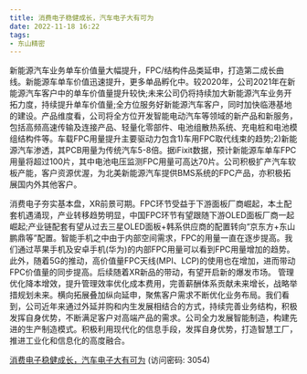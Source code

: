 ```yaml
---
title: 消费电子稳健成长，汽车电子大有可为
date: 2022-11-18 16:22
tags:
- 东山精密
---
```

新能源汽车业务单车价值量大幅提升，FPC/结构件品类延申，打造第二成长曲线。新能源车单车价值迅速提升，更多单品孵化中。较2020年，公司2021年在新能源汽车客户中的单车价值量提升较快;未来公司仍将持续加大新能源汽车业务开拓力度，持续提升单车价值量;全方位服务好新能源汽车客户，同时加快临港基地的建设。产品维度看，公司将全方位开发智能电动汽车等领域的新产品和新服务，包括高频高速传输及连接产品、轻量化零部件、电池组散热系统、充电桩和电池模组结构件等。车载FPC用量提升主要驱动力包含1)车用FPC取代线束的趋势;2)新能源汽车渗透，其PCB用量为传统汽车5-8倍。据iFixit数据，预计新能源车单车FPC用量将超过100片，其中电池电压监测FPC用量可高达70片。公司积极扩产汽车软板产能，客户资源优渥，为北美新能源汽车提供BMS系统的FPC产品，亦积极拓展国内外其他客户。
<!-- more -->
消费电子夯实基本盘，XR前景可期。FPC环节受益于下游面板厂商崛起，本土配套机遇涌现，产业转移趋势明显，中国FPC环节有望跟随下游OLED面板厂商一起崛起;产业链配套有望从过去三星OLED面板+韩系供应商的配置转向“京东方+东山鹏鼎等”配置。智能手机之中由于内部空间需求，FPC的用量一直在逐步提高。我们通过苹果手机及安卓手机(华为)的内部FPC用量可以看到FPC用量增加的趋势。此外，随着5G的推动，高价值量FPC天线(MPI、LCP)的使用也在增加，进而带动FPC价值量的同步提高。后续随着XR新品的带动，有望开启新的爆发市场。
管理优化降本增效，提升管理效率优化成本费用，完善薪酬体系贡献未来增长，战略举措规划未来。横向拓展叠加纵向延申，聚焦客户需求不断优化业务布局。我们看到，公司近年来通过外延并购和内生发展相结合的方式，持续完善业务结构，积极发挥自身优势，不断满足客户对高端产品的需求。公司全力发展智能制造，构建先进的生产制造模式。积极利用现代化的信息手段，发挥自身优势，打造智慧工厂，推进工业化和信息化的高度融合。

[消费电子稳健成长，汽车电子大有可为](https://url12.ctfile.com/f/3948612-727534295-04a990?p=3054)
(访问密码: 3054)